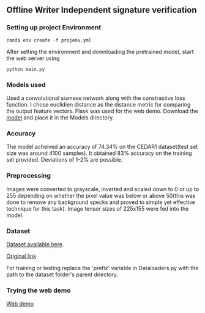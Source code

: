 ## Offline Writer Independent signature verification

### Setting up project Environment

	conda env create -f projenv.yml

After setting the environment and downloading the pretrained model, start the web server using

	python main.py

### Models used
Used a  convolutional siamese network along with the constrastive loss function. I chose euclidien distance as the distance metric for comparing the output feature vectors.
Flask was used for the web demo.
Download the [model](https://drive.google.com/open?id=1jR1CIgSuBy9_CV4zkSyojetCtU7Drxn2) and place it in the Models directory.

### Accuracy
The model acheived an accuracy of 74.34% on the CEDAR1 dataset(test set size was around 4100 samples). 
It obtained 83% accuracy on the training set provided.
Deviations of 1-2% are possible.

### Preprocessing
Images were converted to grayscale, inverted and scaled down to 0 or up to 255 depending on whether the pixel value was below or above 50(this was done to remove any background specks and proved to simple yet effective technique for this task).
Image tensor sizes of 225x155 were fed into the model.

### Dataset
[Dataset available here](https://drive.google.com/open?id=14FpvDPGy0TtRrJL8TLgaHpPzJhB2duGA).

[Original link](http://www.cedar.buffalo.edu/NIJ/data/signatures.rar)

For training or testing replace the 'prefix' variable in Dataloaders.py with the path to the dataset folder's parent directory.

### Trying the web demo
[Web demo](https://signature-verification.herokuapp.com/)
